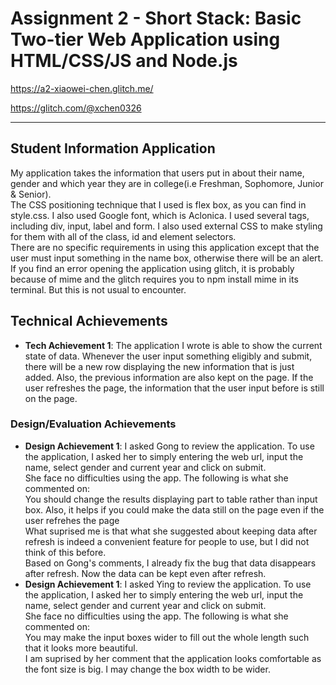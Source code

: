 Assignment 2 - Short Stack: Basic Two-tier Web Application using HTML/CSS/JS and Node.js  
===

https://a2-xiaowei-chen.glitch.me/

https://glitch.com/@xchen0326

---

## Student Information Application
My application takes the information that users put in about their name, gender and which year they are in college(i.e Freshman, Sophomore, Junior & Senior).  
The CSS positioning technique that I used is flex box, as you can find in style.css. I also used Google font, which is Aclonica. I used several tags, including div, input, label and form. I also used external CSS to make styling for them with all of the class, id and element selectors.   
There are no specific requirements in using this application except that the user must input something in the name box, otherwise there will be an alert.  
If you find an error opening the application using glitch, it is probably because of mime and the glitch requires you to npm install mime in its terminal. But this is not usual to encounter.



## Technical Achievements
- **Tech Achievement 1**: 
The application I wrote is able to show the current state of data. Whenever the user input something eligibly and submit, there will be a new row displaying the new information that is just added. Also, the previous information are also kept on the page. If the user refreshes the page, the information that the user input before is still on the page.

### Design/Evaluation Achievements

- **Design Achievement 1**: 
I asked Gong to review the application. To use the application, I asked her to simply entering the web url, input the name, select gender and current year and click on submit.   
She face no difficulties using the app. The following is what she commented on:  
You should change the results displaying part to table rather than input box. Also, it helps if you could make the data still on the page even if the user refrehes the page  
What suprised me is that what she suggested about keeping data after refresh is indeed a convenient feature for people to use, but I did not think of this before.  
Based on Gong's comments, I already fix the bug that data disappears after refresh. Now the data can be kept even after refresh.
- **Design Achievement 1**: 
I asked Ying to review the application. To use the application, I asked her to simply entering the web url, input the name, select gender and current year and click on submit.   
She face no difficulties using the app. The following is what she commented on:  
You may make the input boxes wider to fill out the whole length such that it looks more beautiful.  
I am suprised by her comment that the application looks comfortable as the font size is big.
I may change the box width to be wider.
